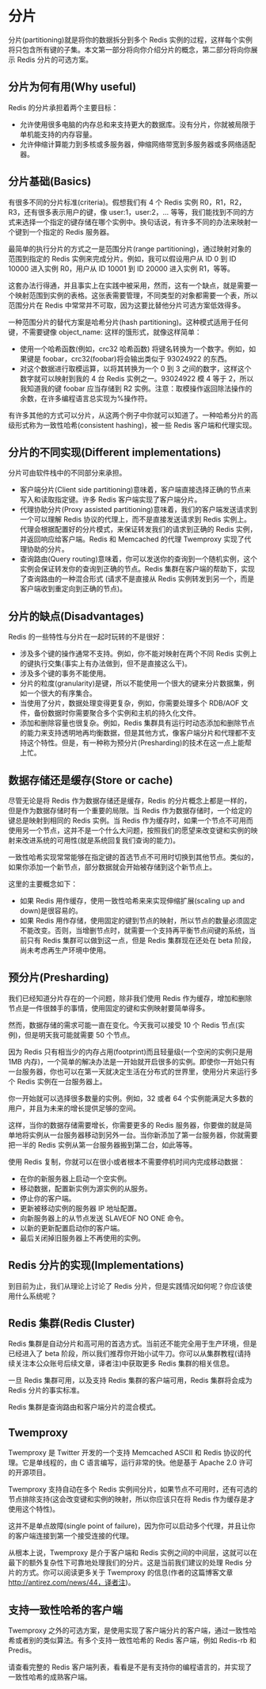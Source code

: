 # 分片

分片(partitioning)就是将你的数据拆分到多个 Redis 实例的过程，这样每个实例将只包含所有键的子集。本文第一部分将向你介绍分片的概念，第二部分将向你展示 Redis 分片的可选方案。 

## 分片为何有用(Why useful) 

Redis 的分片承担着两个主要目标： 

- 允许使用很多电脑的内存总和来支持更大的数据库。没有分片，你就被局限于单机能支持的内存容量。
- 允许伸缩计算能力到多核或多服务器，伸缩网络带宽到多服务器或多网络适配器。

## 分片基础(Basics) 

有很多不同的分片标准(criteria)。假想我们有 4 个 Redis 实例 R0，R1，R2，R3，还有很多表示用户的键，像 user:1，user:2，… 等等，我们能找到不同的方式来选择一个指定的键存储在哪个实例中。换句话说，有许多不同的办法来映射一个键到一个指定的 Redis 服务器。 

最简单的执行分片的方式之一是范围分片(range partitioning)，通过映射对象的范围到指定的 Redis 实例来完成分片。例如，我可以假设用户从 ID 0 到 ID 10000 进入实例 R0，用户从 ID 10001 到 ID 20000 进入实例 R1，等等。 

这套办法行得通，并且事实上在实践中被采用，然而，这有一个缺点，就是需要一个映射范围到实例的表格。这张表需要管理，不同类型的对象都需要一个表，所以范围分片在 Redis 中常常并不可取，因为这要比替他分片可选方案低效得多。 

一种范围分片的替代方案是哈希分片(hash partitioning)。这种模式适用于任何键，不需要键像 object_name:<id> 这样的饿形式，就像这样简单： 

- 使用一个哈希函数(例如，crc32 哈希函数) 将键名转换为一个数字。例如，如果键是 foobar，crc32(foobar)将会输出类似于 93024922 的东西。
- 对这个数据进行取模运算，以将其转换为一个 0 到 3 之间的数字，这样这个数字就可以映射到我的 4 台 Redis 实例之一。93024922 模 4 等于 2，所以我知道我的键 foobar 应当存储到 R2 实例。注意：取模操作返回除法操作的余数，在许多编程语言总实现为%操作符。

有许多其他的方式可以分片，从这两个例子中你就可以知道了。一种哈希分片的高级形式称为一致性哈希(consistent hashing)，被一些 Redis 客户端和代理实现。 

## 分片的不同实现(Different implementations) 

分片可由软件栈中的不同部分来承担。 

- 客户端分片(Client side partitioning)意味着，客户端直接选择正确的节点来写入和读取指定键。许多 Redis 客户端实现了客户端分片。
- 代理协助分片(Proxy assisted partitioning)意味着，我们的客户端发送请求到一个可以理解 Redis 协议的代理上，而不是直接发送请求到 Redis 实例上。代理会根据配置好的分片模式，来保证转发我们的请求到正确的 Redis 实例，并返回响应给客户端。Redis 和 Memcached 的代理 Twemproxy 实现了代理协助的分片。
- 查询路由(Query routing)意味着，你可以发送你的查询到一个随机实例，这个实例会保证转发你的查询到正确的节点。Redis 集群在客户端的帮助下，实现了查询路由的一种混合形式 (请求不是直接从 Redis 实例转发到另一个，而是客户端收到重定向到正确的节点)。

## 分片的缺点(Disadvantages) 

Redis 的一些特性与分片在一起时玩转的不是很好： 

- 涉及多个键的操作通常不支持。例如，你不能对映射在两个不同 Redis 实例上的键执行交集(事实上有办法做到，但不是直接这么干)。
- 涉及多个键的事务不能使用。
- 分片的粒度(granularity)是键，所以不能使用一个很大的键来分片数据集，例如一个很大的有序集合。
- 当使用了分片，数据处理变得更复杂，例如，你需要处理多个 RDB/AOF 文件，备份数据时你需要聚合多个实例和主机的持久化文件。
- 添加和删除容量也很复杂。例如，Redis 集群具有运行时动态添加和删除节点的能力来支持透明地再均衡数据，但是其他方式，像客户端分片和代理都不支持这个特性。但是，有一种称为预分片(Presharding)的技术在这一点上能帮上忙。


## 数据存储还是缓存(Store or cache) 

尽管无论是将 Redis 作为数据存储还是缓存，Redis 的分片概念上都是一样的，但是作为数据存储时有一个重要的局限。当 Redis 作为数据存储时，一个给定的键总是映射到相同的 Redis 实例。当 Redis 作为缓存时，如果一个节点不可用而使用另一个节点，这并不是一个什么大问题，按照我们的愿望来改变键和实例的映射来改进系统的可用性(就是系统回复我们查询的能力)。 

一致性哈希实现常常能够在指定键的首选节点不可用时切换到其他节点。类似的，如果你添加一个新节点，部分数据就会开始被存储到这个新节点上。 

这里的主要概念如下： 

- 如果 Redis 用作缓存，使用一致性哈希来来实现伸缩扩展(scaling up and down)是很容易的。
- 如果 Redis 用作存储，使用固定的键到节点的映射，所以节点的数量必须固定不能改变。否则，当增删节点时，就需要一个支持再平衡节点间键的系统，当前只有 Redis 集群可以做到这一点，但是 Redis 集群现在还处在 beta 阶段，尚未考虑再生产环境中使用。

## 预分片(Presharding) 

我们已经知道分片存在的一个问题，除非我们使用 Redis 作为缓存，增加和删除节点是一件很棘手的事情，使用固定的键和实例映射要简单得多。 

然而，数据存储的需求可能一直在变化。今天我可以接受 10 个 Redis 节点(实例)，但是明天我可能就需要 50 个节点。 

因为 Redis 只有相当少的内存占用(footprint)而且轻量级(一个空闲的实例只是用 1MB 内存)，一个简单的解决办法是一开始就开启很多的实例。即使你一开始只有一台服务器，你也可以在第一天就决定生活在分布式的世界里，使用分片来运行多个 Redis 实例在一台服务器上。 

你一开始就可以选择很多数量的实例。例如，32 或者 64 个实例能满足大多数的用户，并且为未来的增长提供足够的空间。 

这样，当你的数据存储需要增长，你需要更多的 Redis 服务器，你要做的就是简单地将实例从一台服务器移动到另外一台。当你新添加了第一台服务器，你就需要把一半的 Redis 实例从第一台服务器搬到第二台，如此等等。 

使用 Redis 复制，你就可以在很小或者根本不需要停机时间内完成移动数据： 

- 在你的新服务器上启动一个空实例。
- 移动数据，配置新实例为源实例的从服务。
- 停止你的客户端。
- 更新被移动实例的服务器 IP 地址配置。
- 向新服务器上的从节点发送 SLAVEOF NO ONE 命令。
- 以新的更新配置启动你的客户端。
- 最后关闭掉旧服务器上不再使用的实例。


## Redis 分片的实现(Implementations) 

到目前为止，我们从理论上讨论了 Redis 分片，但是实践情况如何呢？你应该使用什么系统呢？ 

## Redis 集群(Redis Cluster) 

Redis 集群是自动分片和高可用的首选方式。当前还不能完全用于生产环境，但是已经进入了 beta 阶段，所以我们推荐你开始小试牛刀。你可以从集群教程(请持续关注本公众账号后续文章，译者注)中获取更多 Redis 集群的相关信息。 

一旦 Redis 集群可用，以及支持 Redis 集群的客户端可用，Redis 集群将会成为 Redis 分片的事实标准。 

Redis 集群是查询路由和客户端分片的混合模式。 

## Twemproxy 

Twemproxy 是 Twitter 开发的一个支持 Memcached ASCII 和 Redis 协议的代理。它是单线程的，由 C 语言编写，运行非常的快。他是基于 Apache 2.0 许可的开源项目。 

Twemproxy 支持自动在多个 Redis 实例间分片，如果节点不可用时，还有可选的节点排除支持(这会改变键和实例的映射，所以你应该只在将 Redis 作为缓存是才使用这个特性)。 

这并不是单点故障(single point of failure)，因为你可以启动多个代理，并且让你的客户端连接到第一个接受连接的代理。 

从根本上说，Twemproxy 是介于客户端和 Redis 实例之间的中间层，这就可以在最下的额外复杂性下可靠地处理我们的分片。这是当前我们建议的处理 Redis 分片的方式。你可以阅读更多关于 Twemproxy 的信息(作者的这篇博客文章 http://antirez.com/news/44，译者注)。 

## 支持一致性哈希的客户端 

Twemproxy 之外的可选方案，是使用实现了客户端分片的客户端，通过一致性哈希或者别的类似算法。有多个支持一致性哈希的 Redis 客户端，例如 Redis-rb 和 Predis。 

请查看完整的 Redis 客户端列表，看看是不是有支持你的编程语言的，并实现了一致性哈希的成熟客户端。

